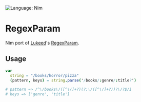 ![Language: Nim](https://img.shields.io/static/v1?label=written%20with%20love,%20in&message=Nim&color=yellow)

# RegexParam

Nim port of [Lukeed](https://github.com/lukeed)'s [RegexParam](https://github.com/lukeed/regexparam).

## Usage

```nim
var
  string = "/books/horror/pizza"
  (pattern, keys) = string.parse('/books/:genre/:title?')

# pattern => /^\/books\/([^\/]+?)(?:\/([^\/]+?))?\/?$/i
# keys => ['genre', 'title']
```
